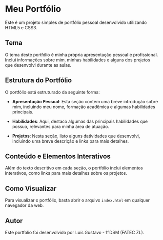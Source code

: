# Meu Portfólio

Este é um projeto simples de portfólio pessoal desenvolvido utilizando HTML5 e CSS3.

## Tema

O tema deste portfólio é minha própria apresentação pessoal e profissional. Inclui informações sobre mim, minhas habilidades e alguns dos projetos que desenvolvi durante as aulas.

## Estrutura do Portfólio

O portfólio está estruturado da seguinte forma:

- **Apresentação Pessoal**: Esta seção contém uma breve introdução sobre mim, incluindo meu nome, formação acadêmica e algumas habilidades principais.

- **Habilidades**: Aqui, destaco algumas das principais habilidades que possuo, relevantes para minha área de atuação.

- **Projetos**: Nesta seção, listo alguns datividades que desenvolvi, incluindo uma breve descrição e links para mais detalhes.

## Conteúdo e Elementos Interativos

Além do texto descritivo em cada seção, o portfólio inclui elementos interativos, como links para mais detalhes sobre os projetos.

## Como Visualizar

Para visualizar o portfólio, basta abrir o arquivo `index.html` em qualquer navegador da web.

## Autor

Este portfólio foi desenvolvido por Luís Gustavo - 1°DSM (FATEC ZL).

